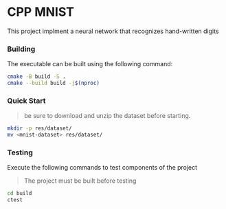 # CPP MNIST

This project implment a neural network that recognizes hand-written digits

### Building

The executable can be built using the following command:

```sh
cmake -B build -S .
cmake --build build -j$(nproc)
```

### Quick Start

> be sure to download and unzip the dataset before starting.

```sh
mkdir -p res/dataset/
mv <mnist-dataset> res/dataset/
```

### Testing

Execute the following commands to test components of the project

> The project must be built before testing

```sh
cd build
ctest
```
